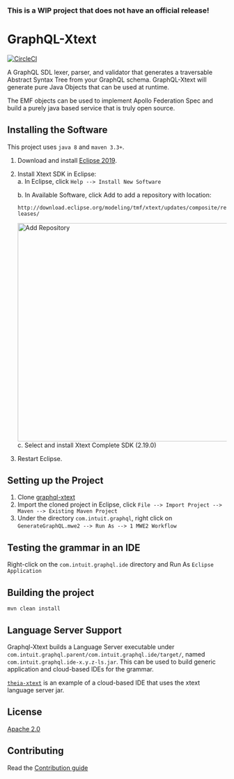 
### This is a WIP project that does not have an official release!

# GraphQL-Xtext

[![CircleCI](https://circleci.com/gh/intuit/graphql-xtext/tree/master.svg?style=svg&circle-token=e643c37c269d36978ff4455c6fe86b32e145ed68)](https://circleci.com/gh/intuit/graphql-xtext/tree/master)

A GraphQL SDL lexer, parser, and validator that generates a traversable Abstract Syntax Tree from your GraphQL schema. GraphQL-Xtext will generate pure Java Objects that can be used at runtime.

The EMF objects can be used to implement Apollo Federation Spec and build a purely java based service that is truly open source.

## Installing the Software 

This project uses `java 8` and `maven 3.3+`. 

1. Download and install [Eclipse 2019](https://www.eclipse.org/downloads/).
2. Install Xtext SDK in Eclipse:  
   a. In Eclipse, click `Help --> Install New Software` 
   
   b. In Available Software, click Add to add a repository with location: 
   
   ```http://download.eclipse.org/modeling/tmf/xtext/updates/composite/releases/```
   
    <img alt="Add Repository" src="./documents/images/addRepo.png" width="500">  <br />
   c. Select and install Xtext Complete SDK (2.19.0)  
3. Restart Eclipse.    
   
## Setting up the Project 

1. Clone [graphql-xtext](https://github.intuit.com/data-orchestration/graphql-xtext)
2. Import the cloned project in Eclipse, click `File --> Import Project --> Maven --> Existing Maven Project`
3. Under the directory `com.intuit.graphql`,
right click on `GenerateGraphQL.mwe2 --> Run As --> 1 MWE2 Workflow`

## Testing the grammar in an IDE

Right-click on the `com.intuit.graphql.ide` directory and Run As `Eclipse Application`

## Building the project

```
mvn clean install
```

## Language Server Support

Graphql-Xtext builds a Language Server executable under `com.intuit.graphql.parent/com.intuit.graphql.ide/target/`, named
`com.intuit.graphql.ide-x.y.z-ls.jar`. This can be used to build generic application and cloud-based IDEs for the grammar.

[`theia-xtext`](https://github.com/theia-ide/theia-xtext) is an example of a cloud-based IDE that uses the xtext language server jar.

## License

[Apache 2.0](./LICENSE)

## Contributing
Read the [Contribution guide](./.github/CONTRIBUTING.md)
